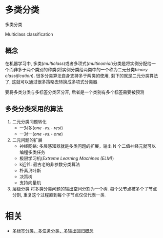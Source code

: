 
# 多类分类

多类分类

Multiclass classification

## 概念

在机器学习中, 多类(*multiclass*)或者多项式(*multinomial*)分类是将实例分配给一个而非多于两个类别的种类(将实例分类给两类中的一个称为二元分类*binary classification*). 很多分类算法自身支持多于两类的使用, 剩下的就是二元分类算法了, 这就可以通过很多策略去转换成多项式分类器.



要将多类分类与多标签分类区分开, 后者是一个类别有多个标签需要被预测

## 多类分类采用的算法

1. 二元分类问题转化
   - 一对多(*one -vs.- rest*)
   - 一对一(*one -vs.- one*)
2. 二元问题的扩展
   - 神经网络: 多层感知器就是多类问题的扩展，输出 N 个二值神经元就可以编程多类任务
   - 极限学习机(*Extreme Learning Machines (ELM)*)
   - k近邻: 最古老的非参数分类算法
   - 朴素贝叶斯
   - 决策树
   - 支持向量机
3. 层级分类
   将多类分类问题的输出空间分割为一个树. 每个父节点被多个子节点分割, 重复这个过程直到每个子节点仅仅代表一类.


# 相关

- [多标签分类、多任务分类、多输出回归概念](https://blog.csdn.net/zb1165048017/article/details/77882600)
